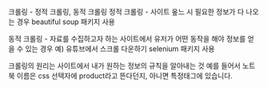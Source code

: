 크롤링 - 정적 크롤링, 동적 크롤링
정적 크롤링 - 사이트 옾느 시 필요한 정보가 다 나오는 경우
beautiful soup 패키지 사용

동적 크롤링 - 자료를 수집하고자 하는 사이트에서 유저가 어떤 동작을 해야 정보를 얻을 수 있는 경우
예) 유튜브에서 스크롤 다운하기
selenium 패키지 사용

크롤링의 원리는 사이트에서 내가 원하는 정보의 규칙을 알아내는 것
예를 들어서 노트북 이름은 css 선택자에 product라고 뜬다던지, 아니면 특정태그에 있습니다.